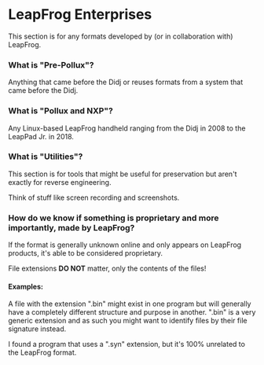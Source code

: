# LeapFrog Enterprises
This section is for any formats developed by (or in collaboration with) LeapFrog.

### What is "Pre-Pollux"?
Anything that came before the Didj or reuses formats from a system that came before the Didj.

### What is "Pollux and NXP"?
Any Linux-based LeapFrog handheld ranging from the Didj in 2008 to the LeapPad Jr. in 2018.

### What is "Utilities"?
This section is for tools that might be useful for preservation but aren't exactly for reverse engineering.

Think of stuff like screen recording and screenshots.

### How do we know if something is proprietary and more importantly, made by LeapFrog?
If the format is generally unknown online and only appears on LeapFrog products, it's able to be considered proprietary. 

File extensions **DO NOT** matter, only the contents of the files! 

#### Examples:
A file with the extension ".bin" might exist in one program but will generally have a completely different structure and purpose in another. ".bin" is a very generic extension and as such you might want to identify files by their file signature instead.

I found a program that uses a ".syn" extension, but it's 100% unrelated to the LeapFrog format.
